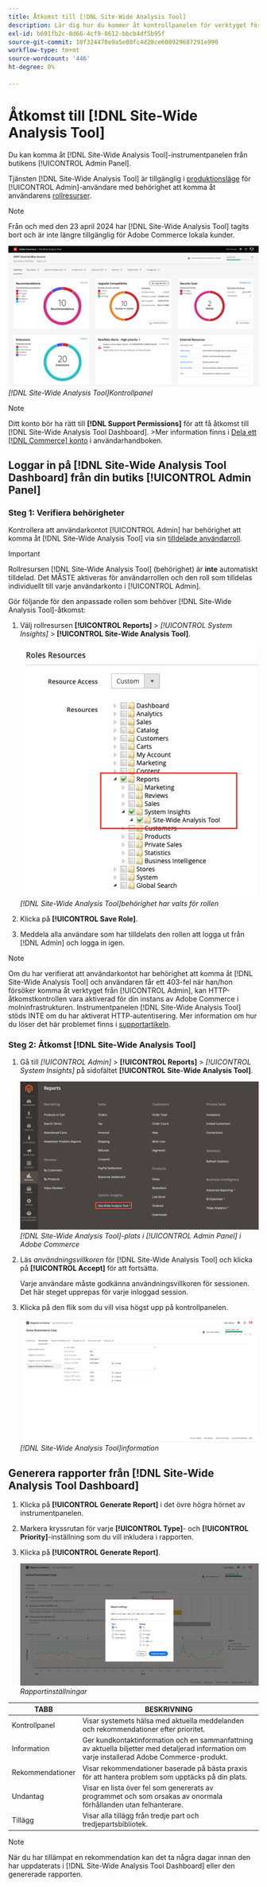 ```yaml
---
title: Åtkomst till [!DNL Site-Wide Analysis Tool]
description: Lär dig hur du kommer åt kontrollpanelen för verktyget för webbplatsövergripande analys från Adobe Commerce Admin Panel. Upptäck användarbehörigheter och rollkrav.
exl-id: b691fb2c-8d66-4cf9-8612-bbcb4df5b95f
source-git-commit: 10f324478e9a5e80fc4d28ce680929687291e990
workflow-type: tm+mt
source-wordcount: '446'
ht-degree: 0%

---
```


# Åtkomst till [!DNL Site-Wide Analysis Tool]

Du kan komma åt [!DNL Site-Wide Analysis Tool]-instrumentpanelen från butikens [!UICONTROL Admin Panel].

Tjänsten [!DNL Site-Wide Analysis Tool] är tillgänglig i [produktionsläge](https://experienceleague.adobe.com/sv/docs/commerce-admin/systems/tools/developer-tools#operation-modes) för [!UICONTROL Admin]-användare med behörighet att komma åt användarens [rollresurser](https://experienceleague.adobe.com/sv/docs/commerce-admin/systems/user-accounts/permissions-user-roles).

>[!NOTE]
>
>Från och med den 23 april 2024 har [!DNL Site-Wide Analysis Tool] tagits bort och är inte längre tillgänglig för Adobe Commerce lokala kunder.


![Instrumentpanel för webbplatsövergripande analys](../../assets/tools/site-wide-analysis-tool-dashboard.png)
*[!DNL Site-Wide Analysis Tool]Kontrollpanel*

>[!NOTE]
>
>Ditt konto bör ha rätt till **[!DNL Support Permissions]** för att få åtkomst till [!DNL Site-Wide Analysis Tool Dashboard].
>&#x200B;>Mer information finns i [Dela ett [!DNL Commerce] konto](https://experienceleague.adobe.com/docs/commerce-admin/start/commerce-account/commerce-account-share.html?lang=sv-SE) i användarhandboken.

## Loggar in på [!DNL Site-Wide Analysis Tool Dashboard] från din butiks [!UICONTROL Admin Panel]

### Steg 1: Verifiera behörigheter

Kontrollera att användarkontot [!UICONTROL Admin] har behörighet att komma åt [!DNL Site-Wide Analysis Tool] via sin [tilldelade användarroll](https://experienceleague.adobe.com/sv/docs/commerce-admin/systems/user-accounts/permissions-user-roles).

>[!IMPORTANT]
>
>Rollresursen [!DNL Site-Wide Analysis Tool] (behörighet) är **inte** automatiskt tilldelad. Det MÅSTE aktiveras för användarrollen och den roll som tilldelas individuellt till varje användarkonto i [!UICONTROL Admin].

Gör följande för den anpassade rollen som behöver [!DNL Site-Wide Analysis Tool]-åtkomst:

1. Välj rollresursen **[!UICONTROL Reports]** > *[!UICONTROL System Insights]* > **[!UICONTROL Site-Wide Analysis Tool]**.

   ![Instrumentpanel för webbplatsövergripande analys](../../assets/tools/swat-role-access.png)
   *[!DNL Site-Wide Analysis Tool]behörighet har valts för rollen*

1. Klicka på **[!UICONTROL Save Role]**.

1. Meddela alla användare som har tilldelats den rollen att logga ut från [!DNL Admin] och logga in igen.

>[!NOTE]
>
>Om du har verifierat att användarkontot har behörighet att komma åt [!DNL Site-Wide Analysis Tool] och användaren får ett 403-fel när han/hon försöker komma åt verktyget från [!UICONTROL Admin], kan HTTP-åtkomstkontrollen vara aktiverad för din instans av Adobe Commerce i molninfrastrukturen. Instrumentpanelen [!DNL Site-Wide Analysis Tool] stöds INTE om du har aktiverat HTTP-autentisering. Mer information om hur du löser det här problemet finns i [supportartikeln](https://experienceleague.adobe.com/sv/docs/commerce-knowledge-base/kb/troubleshooting/miscellaneous/403-errors-when-accessing-site-wide-analysis-tool-on-magento).

### Steg 2: Åtkomst [!DNL Site-Wide Analysis Tool]

1. Gå till *[!UICONTROL Admin]* > **[!UICONTROL Reports]** > *[!UICONTROL System Insights]* på sidofältet **[!UICONTROL Site-Wide Analysis Tool]**.

   ![Instrumentpanel för webbplatsövergripande analys](../../assets/tools/ac-admin-panel-marked.jpg)
   *[!DNL Site-Wide Analysis Tool]-plats i [!UICONTROL Admin Panel] i Adobe Commerce*

1. Läs *användningsvillkoren* för [!DNL Site-Wide Analysis Tool] och klicka på **[!UICONTROL Accept]** för att fortsätta.

   Varje användare måste godkänna användningsvillkoren för sessionen. Det här steget upprepas för varje inloggad session.


1. Klicka på den flik som du vill visa högst upp på kontrollpanelen.

   ![Instrumentpanel för webbplatsövergripande analys](../../assets/tools/swat-information-tab.png)
   *[!DNL Site-Wide Analysis Tool]information*

## Generera rapporter från [!DNL Site-Wide Analysis Tool Dashboard]

1. Klicka på **[!UICONTROL Generate Report]** i det övre högra hörnet av instrumentpanelen.

1. Markera kryssrutan för varje **[!UICONTROL Type]**- och **[!UICONTROL Priority]**-inställning som du vill inkludera i rapporten.

1. Klicka på **[!UICONTROL Generate Report]**.

   ![Instrumentpanel för webbplatsövergripande analys](../../assets/tools/swat-report-settings.png)
   *Rapportinställningar*

| TABB | BESKRIVNING |
| --- | --- |
| Kontrollpanel | Visar systemets hälsa med aktuella meddelanden och rekommendationer efter prioritet. |
| Information | Ger kundkontaktinformation och en sammanfattning av aktuella biljetter med detaljerad information om varje installerad Adobe Commerce-produkt. |
| Rekommendationer | Visar rekommendationer baserade på bästa praxis för att hantera problem som upptäcks på din plats. |
| Undantag | Visar en lista över fel som genererats av programmet och som orsakas av onormala förhållanden utan felhanterare. |
| Tillägg | Visar alla tillägg från tredje part och tredjepartsbibliotek. |

>[!NOTE]
>
>När du har tillämpat en rekommendation kan det ta några dagar innan den har uppdaterats i [!DNL Site-Wide Analysis Tool Dashboard] eller den genererade rapporten.
